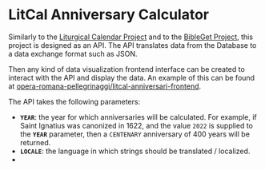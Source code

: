 # LitCal Anniversary Calculator

Similarly to the [Liturgical Calendar Project](https://github.com/JohnRDOrazio/LiturgicalCalendar 'https://github.com/JohnRDOrazio/LiturgicalCalendar') and to the [BibleGet Project](https://github.com/BibleGet-I-O/endpoint 'https://github.com/BibleGet-I-O/endpoint'), this project is designed as an API. The API translates data from the Database to a data exchange format such as JSON.

Then any kind of data visualization frontend interface can be created to interact with the API and display the data. An example of this can be found at [opera-romana-pellegrinaggi/litcal-anniversari-frontend](https://github.com/opera-romana-pellegrinaggi/litcal-anniversari-frontend 'https://github.com/opera-romana-pellegrinaggi/litcal-anniversari-frontend').

The API takes the following parameters:

* **`YEAR`**: the year for which anniversaries will be calculated. For example, if Saint Ignatius was canonized in 1622, and the value `2022` is supplied to the **`YEAR`** parameter, then a `CENTENARY` anniversary of 400 years will be returned.
* **`LOCALE`**: the language in which strings should be translated / localized.
* 
